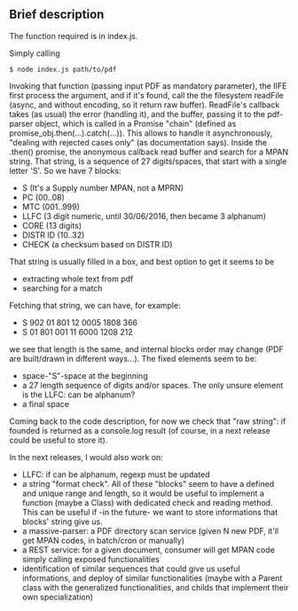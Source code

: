 ## Brief description ##
The function required is in index.js.


Simply calling
```shell
$ node index.js path/to/pdf
```

Invoking that function (passing input PDF as mandatory parameter), the IIFE first process
the argument, and if it's found, call the the filesystem readFile (async, and without encoding, so it return raw buffer).
ReadFile's callback takes (as usual) the error (handling it), and the buffer, passing it to the pdf-parser
object, which is called in a Promise "chain" (defined as promise_obj.then(...).catch(...)). 
This allows to handle it asynchronously, "dealing with rejected cases only" (as documentation says).
Inside the .then() promise, the anonymous callback read buffer and search for a MPAN string.
That string, is a sequence of 27 digits/spaces, that start with a single letter 'S'. 
So we have 7 blocks:
* S (It's a Supply number MPAN, not a MPRN) 
* PC (00..08)
* MTC (001..999)
* LLFC (3 digit numeric, until 30/06/2016, then became 3 alphanum)
* CORE (13 digits) 
* DISTR ID (10..32)
* CHECK (a checksum based on DISTR ID)

That string is usually filled in a box, and best option to get it seems to be 
* extracting whole text from pdf
* searching for a match  


Fetching that string, we can have, for example:
* S 902 01 801 12 0005 1808 366
* S 01 801 001 11 6000 1208 212

we see that length is the same, and internal blocks order may change (PDF are built/drawn in different ways...).
The fixed elements seem to be:
* space-"S"-space at the beginning
* a 27 length sequence of digits and/or spaces. The only unsure element is the LLFC: can be alphanum? 
* a final space

Coming back to the code description, for now we check that "raw string": if founded is returned as a console.log result 
(of course, in a next release could be useful to store it).


In the next releases, I would also work on:
* LLFC: if can be alphanum, regexp must be updated
* a string "format check". All of these "blocks" seem to have a defined and unique range and length, so it would be useful to implement a function (maybe a Class) with dedicated check and reading method. This can be useful if -in the future- we want to store informations that blocks' string give us.
* a massive-parser: a PDF directory scan service (given N new PDF, it'll get MPAN codes, in batch/cron or manually)
* a REST service: for a given document, consumer will get MPAN code simply calling exposed functionalities
* identification of similar sequences that could give us useful informations, and deploy of similar functionalities (maybe with a Parent class with the generalized functionalities, and childs that implement their own specialization)   


